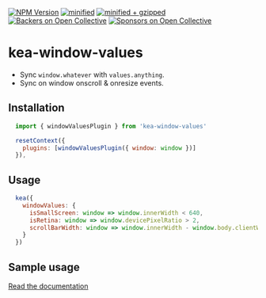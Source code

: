 [![NPM Version](https://img.shields.io/npm/v/kea-window-values.svg)](https://www.npmjs.com/package/kea-window-values)
[![minified](https://badgen.net/bundlephobia/min/kea-window-values)](https://bundlephobia.com/result?p=kea-window-values)
[![minified + gzipped](https://badgen.net/bundlephobia/minzip/kea-window-values)](https://bundlephobia.com/result?p=kea-window-values)
[![Backers on Open Collective](https://opencollective.com/kea/backers/badge.svg)](#backers)
[![Sponsors on Open Collective](https://opencollective.com/kea/sponsors/badge.svg)](#sponsors)

# kea-window-values

- Sync `window.whatever` with `values.anything`.
- Sync on window onscroll & onresize events.


## Installation 

```javascript
  import { windowValuesPlugin } from 'kea-window-values'

  resetContext({
    plugins: [windowValuesPlugin({ window: window })]
  }),
```

## Usage

```javascript
  kea({
    windowValues: {
      isSmallScreen: window => window.innerWidth < 640,
      isRetina: window => window.devicePixelRatio > 2,
      scrollBarWidth: window => window.innerWidth - window.body.clientWidth
    }
  })
```

## Sample usage

[Read the documentation](https://kea.js.org/docs/plugins/window-values)
